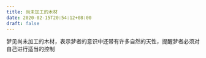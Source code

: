```yaml
---
title: 尚未加工的木材
date: 2020-02-15T20:54:12+08:00
draft: false
---
```


梦见尚未加工的木材，表示梦者的意识中还带有许多自然的天性，提醒梦者必须对自己进行适当的控制
